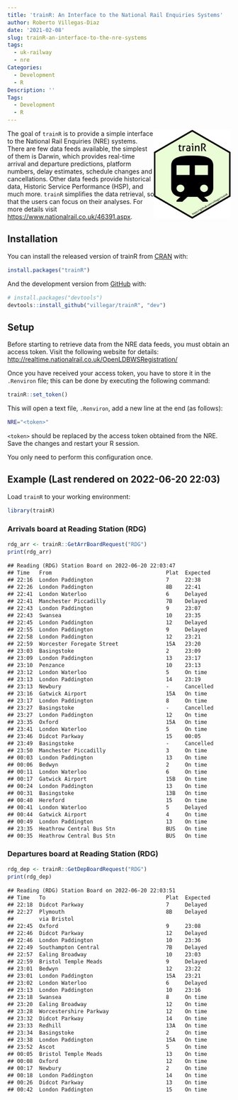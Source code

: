 ```yaml
---
title: 'trainR: An Interface to the National Rail Enquiries Systems'
author: Roberto Villegas-Diaz
date: '2021-02-08'
slug: trainR-an-interface-to-the-nre-systems
tags:
  - uk-railway
  - nre
Categories:
  - Development
  - R
Description: ''
Tags:
  - Development
  - R
---
```


<img src="https://raw.githubusercontent.com/villegar/trainR/main/inst/images/logo.png" alt="logo" align="right" height=200px/>

The goal of `trainR` is to provide a simple interface to the 
National Rail Enquiries (NRE) systems. There are few data feeds 
available, the simplest of them is Darwin, which provides real-time 
arrival and departure predictions, platform numbers, delay estimates, 
schedule changes and cancellations. Other data feeds provide historical 
data, Historic Service Performance (HSP), and much more. `trainR` 
simplifies the data retrieval, so that the users can focus on their 
analyses. For more details visit 
https://www.nationalrail.co.uk/46391.aspx.

## Installation

You can install the released version of trainR from [CRAN](https://CRAN.R-project.org) with:

``` r
install.packages("trainR")
```

And the development version from [GitHub](https://github.com/) with:

``` r
# install.packages("devtools")
devtools::install_github("villegar/trainR", "dev")
```

## Setup
Before starting to retrieve data from the NRE data feeds, you must obtain an access token. 
Visit the following website for details: http://realtime.nationalrail.co.uk/OpenLDBWSRegistration/

Once you have received your access token, you have to store it in the `.Renviron` file; this can be 
done by executing the following command:


```r
trainR::set_token()
```

This will open a text file, `.Renviron`, add a new line at the end (as follows):

```bash
NRE="<token>"
```

`<token>` should be replaced by the access token obtained from the NRE. Save the changes and restart 
your R session.

You only need to perform this configuration once.

## Example (Last rendered on 2022-06-20 22:03)

Load `trainR` to your working environment:

```r
library(trainR)
```

### Arrivals board at Reading Station (RDG)


```r
rdg_arr <- trainR::GetArrBoardRequest("RDG")
print(rdg_arr)
```

```
## Reading (RDG) Station Board on 2022-06-20 22:03:47
## Time   From                                    Plat  Expected
## 22:16  London Paddington                       7     22:38
## 22:26  London Paddington                       8B    22:41
## 22:41  London Waterloo                         6     Delayed
## 22:41  Manchester Piccadilly                   7B    Delayed
## 22:43  London Paddington                       9     23:07
## 22:43  Swansea                                 10    23:35
## 22:45  London Paddington                       12    Delayed
## 22:55  London Paddington                       9     Delayed
## 22:58  London Paddington                       12    23:21
## 22:59  Worcester Foregate Street               15A   23:20
## 23:03  Basingstoke                             2     23:09
## 23:09  London Paddington                       13    23:17
## 23:10  Penzance                                10    23:13
## 23:12  London Waterloo                         5     On time
## 23:13  London Paddington                       14    23:19
## 23:13  Newbury                                 -     Cancelled
## 23:16  Gatwick Airport                         15A   On time
## 23:17  London Paddington                       8     On time
## 23:27  Basingstoke                             -     Cancelled
## 23:27  London Paddington                       12    On time
## 23:35  Oxford                                  15A   On time
## 23:41  London Waterloo                         5     On time
## 23:46  Didcot Parkway                          15    00:05
## 23:49  Basingstoke                             -     Cancelled
## 23:50  Manchester Piccadilly                   3     On time
## 00:03  London Paddington                       13    On time
## 00:06  Bedwyn                                  2     On time
## 00:11  London Waterloo                         6     On time
## 00:17  Gatwick Airport                         15B   On time
## 00:24  London Paddington                       13    On time
## 00:31  Basingstoke                             13B   On time
## 00:40  Hereford                                15    On time
## 00:41  London Waterloo                         5     Delayed
## 00:44  Gatwick Airport                         4     On time
## 00:49  London Paddington                       13    On time
## 23:35  Heathrow Central Bus Stn                BUS   On time
## 00:35  Heathrow Central Bus Stn                BUS   On time
```

### Departures board at Reading Station (RDG)


```r
rdg_dep <- trainR::GetDepBoardRequest("RDG")
print(rdg_dep)
```

```
## Reading (RDG) Station Board on 2022-06-20 22:03:51
## Time   To                                      Plat  Expected
## 22:18  Didcot Parkway                          7     Delayed
## 22:27  Plymouth                                8B    Delayed
##        via Bristol                             
## 22:45  Oxford                                  9     23:08
## 22:46  Didcot Parkway                          12    Delayed
## 22:46  London Paddington                       10    23:36
## 22:49  Southampton Central                     7B    Delayed
## 22:57  Ealing Broadway                         10    23:03
## 22:59  Bristol Temple Meads                    9     Delayed
## 23:01  Bedwyn                                  12    23:22
## 23:01  London Paddington                       15A   23:21
## 23:02  London Waterloo                         6     Delayed
## 23:13  London Paddington                       10    23:16
## 23:18  Swansea                                 8     On time
## 23:20  Ealing Broadway                         12    On time
## 23:28  Worcestershire Parkway                  12    On time
## 23:32  Didcot Parkway                          14    On time
## 23:33  Redhill                                 13A   On time
## 23:34  Basingstoke                             2     On time
## 23:38  London Paddington                       15A   On time
## 23:52  Ascot                                   5     On time
## 00:05  Bristol Temple Meads                    13    On time
## 00:08  Oxford                                  12    On time
## 00:17  Newbury                                 2     On time
## 00:18  London Paddington                       14    On time
## 00:26  Didcot Parkway                          13    On time
## 00:42  London Paddington                       15    On time
```
